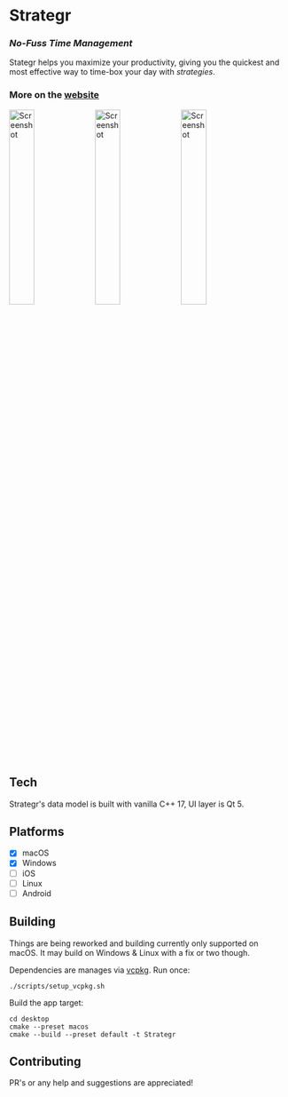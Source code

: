 # Strategr
### *No-Fuss Time Management*

Stategr helps you maximize your productivity, giving you the quickest and most effective way to time-box your day with *strategies*.

### More on the [website](https://khrykin.github.io/strategr/)

<img src="https://khrykin.github.io/StrategrDesktop/assets/resources/mac_main_original.png" alt="Screenshot" width="30%">  <img src="https://khrykin.github.io/StrategrDesktop/assets/resources/mac_black_main.png" alt="Screenshot" width="30%"> <img src="https://khrykin.github.io/StrategrDesktop/assets/resources/win_main.png" alt="Screenshot" width="30%">

## Tech

Strategr's data model is built with vanilla C++ 17, UI layer is Qt 5.

## Platforms

- [x] macOS
- [x] Windows
- [ ] iOS
- [ ] Linux
- [ ] Android

## Building

Things are being reworked and building currently only supported on macOS. It may
build on Windows & Linux with a fix or two though.

Dependencies are manages via [vcpkg](https://vcpkg.io/en/). Run once:

```shell
./scripts/setup_vcpkg.sh
```

Build the app target:
```
cd desktop
cmake --preset macos
cmake --build --preset default -t Strategr
```

## Contributing

PR's or any help and suggestions are appreciated!
